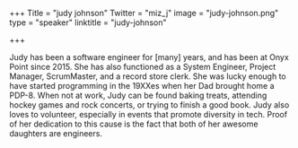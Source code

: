 +++
Title = "judy johnson"
Twitter = "miz_j"
image = "judy-johnson.png"
type = "speaker"
linktitle = "judy-johnson"

+++

Judy has been a software engineer for [many] years, and has been at Onyx Point since 2015. She has also functioned as a System Engineer, Project Manager, ScrumMaster, and a record store clerk. She was lucky enough to have started programming in the 19XXes when her Dad brought home a PDP-8. When not at work, Judy can be found baking treats, attending hockey games and rock concerts, or trying to finish a good book. Judy also loves to volunteer, especially in events that promote diversity in tech. Proof of her dedication to this cause is the fact that both of her awesome daughters are engineers.
